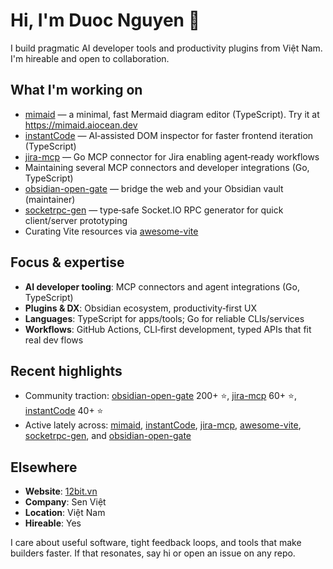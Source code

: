 # Hi, I'm Duoc Nguyen 👋

I build pragmatic AI developer tools and productivity plugins from Việt Nam. I'm hireable and open to collaboration.

## What I'm working on
- [mimaid](https://github.com/nguyenvanduocit/mimaid) — a minimal, fast Mermaid diagram editor (TypeScript). Try it at https://mimaid.aiocean.dev
- [instantCode](https://github.com/nguyenvanduocit/instantCode) — AI‑assisted DOM inspector for faster frontend iteration (TypeScript)
- [jira-mcp](https://github.com/nguyenvanduocit/jira-mcp) — Go MCP connector for Jira enabling agent‑ready workflows
- Maintaining several MCP connectors and developer integrations (Go, TypeScript)
- [obsidian-open-gate](https://github.com/nguyenvanduocit/obsidian-open-gate) — bridge the web and your Obsidian vault (maintainer)
- [socketrpc-gen](https://github.com/nguyenvanduocit/socketrpc-gen) — type‑safe Socket.IO RPC generator for quick client/server prototyping
- Curating Vite resources via [awesome-vite](https://github.com/nguyenvanduocit/awesome-vite)

## Focus & expertise
- **AI developer tooling**: MCP connectors and agent integrations (Go, TypeScript)
- **Plugins & DX**: Obsidian ecosystem, productivity‑first UX
- **Languages**: TypeScript for apps/tools; Go for reliable CLIs/services
- **Workflows**: GitHub Actions, CLI‑first development, typed APIs that fit real dev flows

## Recent highlights
- Community traction: [obsidian-open-gate](https://github.com/nguyenvanduocit/obsidian-open-gate) 200+ ⭐, [jira-mcp](https://github.com/nguyenvanduocit/jira-mcp) 60+ ⭐, [instantCode](https://github.com/nguyenvanduocit/instantCode) 40+ ⭐
- Active lately across: [mimaid](https://github.com/nguyenvanduocit/mimaid), [instantCode](https://github.com/nguyenvanduocit/instantCode), [jira-mcp](https://github.com/nguyenvanduocit/jira-mcp), [awesome-vite](https://github.com/nguyenvanduocit/awesome-vite), [socketrpc-gen](https://github.com/nguyenvanduocit/socketrpc-gen), and [obsidian-open-gate](https://github.com/nguyenvanduocit/obsidian-open-gate)

## Elsewhere
- **Website**: [12bit.vn](https://12bit.vn)
- **Company**: Sen Việt
- **Location**: Việt Nam
- **Hireable**: Yes

I care about useful software, tight feedback loops, and tools that make builders faster. If that resonates, say hi or open an issue on any repo.

